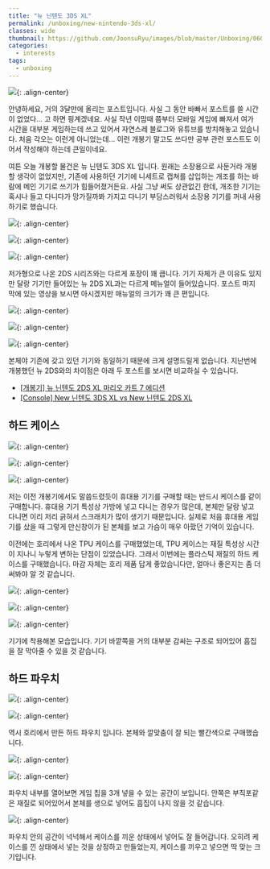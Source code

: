 ```yaml
---
title: "뉴 닌텐도 3DS XL"
permalink: /unboxing/new-nintendo-3ds-xl/
classes: wide
thumbnail: https://github.com/JoonsuRyu/images/blob/master/Unboxing/060/00.jpg?raw=true
categories:
  - interests
tags:
  - unboxing
---
```


![](https://github.com/JoonsuRyu/images/blob/master/Unboxing/060/00.jpg?raw=true){: .align-center}

안녕하세요, 거의 3달만에 올리는 포스트입니다. 사실 그 동안 바빠서 포스트를 쓸 시간이 없었다... 고 하면 핑계겠네요. 사실 작년 이맘때 쯤부터 모바일 게임에 빠져서 여가 시간을 대부분 게임하는데 쓰고 있어서 자연스레 블로그와 유튜브를 방치해놓고 있습니다. 처음 각오는 이런게 아니었는데... 이런 개봉기 말고도 쓰다만 공부 관련 포스트도 이어서 작성해야 하는데 큰일이네요.

여튼 오늘 개봉할 물건은 뉴 닌텐도 3DS XL 입니다. 원래는 소장용으로 사둔거라 개봉할 생각이 없었지만, 기존에 사용하던 기기에 니세트로 캡쳐를 삽입하는 개조를 하는 바람에 메인 기기로 쓰기가 힘들어졌거든요. 사실 그냥 써도 상관없긴 한데, 개조한 기기는 혹시나 들고 다니다가 망가질까봐 가지고 다니기 부담스러워서 소장용 기기를 꺼내 사용하기로 했습니다.

![](https://github.com/JoonsuRyu/images/blob/master/Unboxing/060/01.jpg?raw=true){: .align-center}

![](https://github.com/JoonsuRyu/images/blob/master/Unboxing/060/02.jpg?raw=true){: .align-center}

![](https://github.com/JoonsuRyu/images/blob/master/Unboxing/060/03.jpg?raw=true){: .align-center}

저가형으로 나온 2DS 시리즈와는 다르게 포장이 꽤 큽니다. 기기 자체가 큰 이유도 있지만 달랑 기기만 들어있는 뉴 2DS XL과는 다르게 메뉴얼이 들어있습니다. 포스트 마지막에 있는 영상을 보시면 아시겠지만 매뉴얼의 크기가 꽤 큰 편입니다.

![](https://github.com/JoonsuRyu/images/blob/master/Unboxing/060/04.jpg?raw=true){: .align-center}

![](https://github.com/JoonsuRyu/images/blob/master/Unboxing/060/05.jpg?raw=true){: .align-center}

![](https://github.com/JoonsuRyu/images/blob/master/Unboxing/060/06.jpg?raw=true){: .align-center}

본체야 기존에 갖고 있던 기기와 동일하기 때문에 크게 설명드릴게 없습니다. 지난번에 개봉했던 뉴 2DS와의 차이점은 아래 두 포스트를 보시면 비교하실 수 있습니다.

- [[개봉기] 뉴 닌텐도 2DS XL 마리오 카트 7 에디션](/unboxing/new-nintendo-2ds-xl-mario-kart-7-edition/)
- [[Console] New 닌텐도 3DS XL vs New 닌텐도 2DS XL](/console/new-3ds-xl-vs-new-2ds-xl/)

## 하드 케이스

![](https://github.com/JoonsuRyu/images/blob/master/Unboxing/060/07.jpg?raw=true){: .align-center}

![](https://github.com/JoonsuRyu/images/blob/master/Unboxing/060/08.jpg?raw=true){: .align-center}

![](https://github.com/JoonsuRyu/images/blob/master/Unboxing/060/09.jpg?raw=true){: .align-center}

저는 이전 개봉기에서도 말씀드렸듯이 휴대용 기기를 구매할 때는 반드시 케이스를 같이 구매합니다. 휴대용 기기 특성상 가방에 넣고 다니는 경우가 많은데, 본체만 달랑 넣고 다니면 이리 저리 긁혀서 스크래치가 많이 생기기 때문입니다. 실제로 처음 휴대용 게임기를 샀을 때 그렇게 만신창이가 된 본체를 보고 가슴이 매우 아팠던 기억이 있습니다.

이전에는 호리에서 나온 TPU 케이스를 구매했었는데, TPU 케이스는 재질 특성상 시간이 지나니 누렇게 변하는 단점이 있었습니다. 그래서 이번에는 플라스틱 재질의 하드 케이스를 구매했습니다. 마감 자체는 호리 제품 답게 좋았습니다만, 얼마나 좋은지는 좀 더 써봐야 알 것 같습니다.

![](https://github.com/JoonsuRyu/images/blob/master/Unboxing/060/10.jpg?raw=true){: .align-center}

![](https://github.com/JoonsuRyu/images/blob/master/Unboxing/060/11.jpg?raw=true){: .align-center}

![](https://github.com/JoonsuRyu/images/blob/master/Unboxing/060/12.jpg?raw=true){: .align-center}

기기에 착용해본 모습입니다. 기기 바깥쪽을 거의 대부분 감싸는 구조로 되어있어 흠집을 잘 막아줄 수 있을 것 같습니다.

## 하드 파우치

![](https://github.com/JoonsuRyu/images/blob/master/Unboxing/060/13.jpg?raw=true){: .align-center}

![](https://github.com/JoonsuRyu/images/blob/master/Unboxing/060/14.jpg?raw=true){: .align-center}

역시 호리에서 만든 하드 파우치 입니다. 본체와 깔맞춤이 잘 되는 빨간색으로 구매했습니다.

![](https://github.com/JoonsuRyu/images/blob/master/Unboxing/060/15.jpg?raw=true){: .align-center}

![](https://github.com/JoonsuRyu/images/blob/master/Unboxing/060/16.jpg?raw=true){: .align-center}

파우치 내부를 열어보면 게임 칩을 3개 넣을 수 있는 공간이 보입니다. 안쪽은 부직포같은 재질로 되어있어서 본체를 생으로 넣어도 흠집이 나지 않을 것 같습니다.

![](https://github.com/JoonsuRyu/images/blob/master/Unboxing/060/17.jpg?raw=true){: .align-center}

파우치 안의 공간이 넉넉해서 케이스를 끼운 상태에서 넣어도 잘 들어갑니다. 오히려 케이스를 낀 상태에서 넣는 것을 상정하고 만들었는지, 케이스를 끼우고 넣으면 딱 맞는 크기입니다.